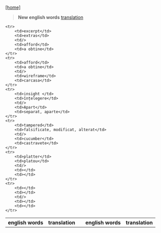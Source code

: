 [[home]](../../../../home.html) 

> **New english words**
[translation](https://translate.google.md/)<br/>


<table>
	<th>english words</th>
	<th>translation</th>
	<th/>
	<th>english words</th>
	<th>translation</th>

	<tr>
		<td>excerpt</td>
		<td>extras</td>	
		<td/>	
		<td>afford</td>
		<td>a obtine</td>
	</tr>
	<tr>
		<td>afford</td>
		<td>a obtine</td>
		<td/>	
		<td>wireframe</td>
		<td>carcasa</td>
	</tr>
	<tr>
		<td>insight </td>
		<td>înțelegere</td>
		<td/>	
		<td>Apart</td>
		<td>separat, aparte</td>
	</tr>
	<tr>
		<td>tampered</td>
		<td>falsificate, modificat, alterat</td>
		<td/>	
		<td>cucumber</td>
		<td>castravete</td>
	</tr>
	<tr>
		<td>platter</td>
		<td>platou</td>
		<td/>	
		<td></td>
		<td></td>
	</tr>
	<tr>
		<td></td>
		<td></td>
		<td/>	
		<td></td>
		<td></td>
	</tr>
</table>

